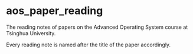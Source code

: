 # aos_paper_reading
The reading notes of papers on the Advanced Operating System course at Tsinghua University.

Every reading note is named after the title of the paper accordingly.
